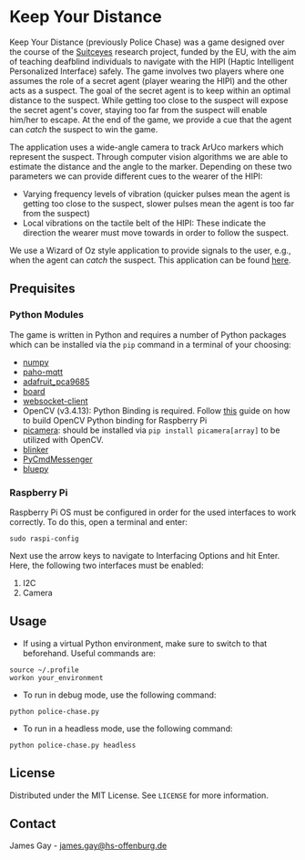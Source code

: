 # Keep Your Distance
Keep Your Distance (previously Police Chase) was a game designed over the course of the [Suitceyes]("http://www.suitceyes.eu") research project, funded by the EU, with the aim of teaching deafblind individuals to navigate with the HIPI (Haptic Intelligent Personalized Interface) safely. The game involves two players where one assumes the role of a secret agent (player wearing the HIPI) and the other acts as a suspect. The goal of the secret agent is to keep within an optimal distance to the suspect. While getting too close to the suspect will expose the secret agent's cover, staying too far from the suspect will enable him/her to escape. At the end of the game, we provide a cue that the agent can *catch* the suspect to win the game.

The application uses a wide-angle camera to track ArUco markers which represent the suspect. Through computer vision algorithms we are able to estimate the distance and the angle to the marker. Depending on these two parameters we can provide different cues to the wearer of the HIPI:
* Varying frequency levels of vibration (quicker pulses mean the agent is getting too close to the suspect, slower pulses mean the agent is too far from the suspect)
* Local vibrations on the tactile belt of the HIPI: These indicate the direction the wearer must move towards in order to follow the suspect. 

We use a Wizard of Oz style application to provide signals to the user, e.g., when the agent can *catch* the suspect.
This application can be found [here]("https://github.com/AffectiveCognitiveInstitute/police-chase-unity-app").

## Prequisites
### Python Modules
The game is written in Python and requires a number of Python packages which can be installed via the `pip` command in a terminal of your choosing:
* [numpy]("https://pypi.org/project/numpy/")
* [paho-mqtt]("https://pypi.org/project/paho-mqtt/")
* [adafruit_pca9685]("https://pypi.org/project/adafruit-circuitpython-pca9685/")
* [board]("https://pypi.org/project/board/)
* [websocket-client]("https://pypi.org/project/websocket-client/")
* OpenCV (v3.4.13): Python Binding is required. Follow [this]("https://www.pyimagesearch.com/2017/09/04/raspbian-stretch-install-opencv-3-python-on-your-raspberry-pi/") guide on how to build OpenCV Python binding for Raspberry Pi
* [picamera]("https://pypi.org/project/picamera/"): should be installed via `pip install picamera[array]` to be utilized with OpenCV. 
* [blinker]("https://pypi.org/project/blinker/")
* [PyCmdMessenger]("https://pypi.org/project/PyCmdMessenger/")
* [bluepy]("https://pypi.org/project/bluepy/")

### Raspberry Pi
Raspberry Pi OS must be configured in order for the used interfaces to work correctly. To do this, open a terminal and enter:

`sudo raspi-config`

Next use the arrow keys to navigate to Interfacing Options and hit Enter. Here, the following two interfaces must be enabled:
1. I2C
2. Camera

## Usage
* If using a virtual Python environment, make sure to switch to that beforehand. Useful commands are:

```
source ~/.profile
workon your_environment
```
* To run in debug mode, use the following command:
```
python police-chase.py
```` 
* To run in a headless mode, use the following command:
```
python police-chase.py headless
```

## License
Distributed under the MIT License. See `LICENSE` for more information.

## Contact
James Gay - james.gay@hs-offenburg.de